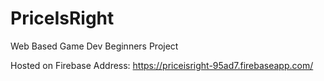 # PriceIsRight
Web Based Game Dev Beginners Project

Hosted on Firebase 
Address: https://priceisright-95ad7.firebaseapp.com/
